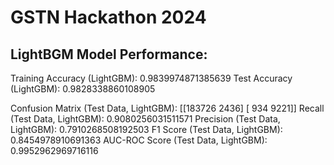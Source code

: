 # GSTN Hackathon 2024
## LightBGM Model Performance:

Training Accuracy (LightGBM): 0.9839974871385639
Test Accuracy (LightGBM): 0.9828338860108905

Confusion Matrix (Test Data, LightGBM):
[[183726   2436]
 [   934   9221]]
Recall (Test Data, LightGBM): 0.9080256031511571
Precision (Test Data, LightGBM): 0.7910268508192503
F1 Score (Test Data, LightGBM): 0.8454978910691363
AUC-ROC Score (Test Data, LightGBM): 0.9952962969716116
